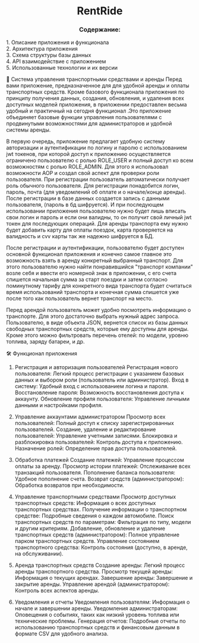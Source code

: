 <h1 align="center">RentRide</h1>
<h3 align="center">Содержание:</h3>
1. Описание приложения и функционала<br/>
2. Архитектура приложения<br/>
3. Схема структуры базы данных<br/>
4. API взаимодействие с приложением<br/>
5. Использованные технологии и их версии<br/>


🚗 Система управления транспортными средствами и аренды
Перед вами приложение, предназначенное для для удобной аренды и оплаты транспортных средств.
Кроме базового функционала приложения по принципу получения данных, создания, обновления,
и удаления всех доступных моделей приложения, в приложении предоставлен весьма удобный и практичный на сегодня функционал
.Это приложение объединяет базовые функции управления пользователями с продвинутыми возможностями для администраторов и удобной системы аренды.

В первую очередь, приложение предлагает удобную систему авторизации и аутентификации по логину и паролю с использованием jwt токенов, 
при которой доступ к приложению осуществляется ограничено пользователю с ролью ROLE_USER и полный доступ ко всем возможностям с ролью ROLE_ADMIN. Для этого я использовал возможности AOP и создал свой аспект для проверки роли пользователя.
При регистрации пользователь автоматически получает роль обычного пользователя.
Для регистрации понадобится логин, пароль, почта (для уведомлений об оплате и о начале/конце аренды).
После регистрации в базе данных создается запись с данными пользователя, (пароль в бд шифруется).
И при последующем использовании приложения пользователю нужно будет лишь вписать свои логин 
и пароль и если они валидны, то он получит свой личный jwt токен для последующих операций.
Для аренды транспорта ему нужно будет добавить карту для оплаты поездок, карта проверяется на валидность и cvv карты так же надежно шифруется в БД.


После регистрации и аутентификации, пользователю будет доступен основной функционал приложения и
конечно самое главное это возможность взять в аренду конкретный выбранный транспорт. 
Для этого пользователю нужно найти понравившийся "транспорт компании" возле себя и ввести его номерной знак в приложении, с его счета спишется начальная сумма за старт поездки и затем согласно поминутному тарифу для конкретного вида транспорта будет считаться время использований транспорта и конечная сумма спишется уже после того как пользователь вернет транспорт на место.

Перед арендой пользователь может удобно посмотреть информацию о транспорте.
Для этого достаточно выбрать нужный адрес запроса.
Пользователю, в виде объекта JSON, вернется список из базы данных свободных транспортных средств, которые ему доступны для аренды. 
Кроме этого можно фильтровать перечень отелей: по модели, уровню топлива, заряду батареи, и др. 

🛠️ Функционал приложения
1. Регистрация и авторизация пользователей
Регистрация нового пользователя: Легкий процесс регистрации с указанием базовых данных и выбором роли (пользователь или администратор).
Вход в систему: Удобный вход с использованием логина и пароля.
Восстановление пароля: Возможность восстановления доступа к аккаунту.
Обновление профиля пользователя: Управление личными данными и настройками профиля.
2. Управление аккаунтами администратором
Просмотр всех пользователей: Полный доступ к списку зарегистрированных пользователей.
Создание, удаление и редактирование пользователей: Управление учетными записями.
Блокировка и разблокировка пользователей: Контроль доступа к приложению.
Назначение ролей: Определение прав доступа пользователей.
3. Обработка платежей
Создание платежей: Управление процессом оплаты за аренду.
Просмотр истории платежей: Отслеживание всех транзакций пользователя.
Пополнение баланса пользователя: Удобное пополнение счета.
Возврат средств (администратором): Обработка возвратов при необходимости.
4. Управление транспортными средствами
Просмотр доступных транспортных средств: Информация о всех доступных транспортных средствах.
Получение информации о транспортном средстве: Подробные сведения о каждом автомобиле.
Поиск транспортных средств по параметрам: Фильтрация по типу, модели и другим критериям.
Добавление, обновление и удаление транспортных средств (администратором): Полное управление парком транспортных средств.
Управление состоянием транспортного средства: Контроль состояния (доступно, в аренде, на обслуживании).

4. Аренда транспортных средств
Создание аренды: Легкий процесс аренды транспортного средства.
Просмотр текущей аренды: Информация о текущих арендах.
Завершение аренды: Завершение и закрытие аренды.
Управление арендой (администратором): Контроль всех аспектов аренды.
7. Уведомления и отчеты
Уведомления пользователям: Информация о начале и завершении аренды.
Уведомления администраторам: Оповещения о событиях, таких как низкий уровень топлива или технические проблемы.
Генерация отчетов: Подробные отчеты по использованию транспортных средств и финансовым данным в формате CSV для удобного анализа.
